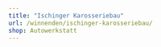 ```yaml
---
title: "Ischinger Karosseriebau"
url: /winnenden/ischinger-karosseriebau/
shop: Autowerkstatt
---
```

